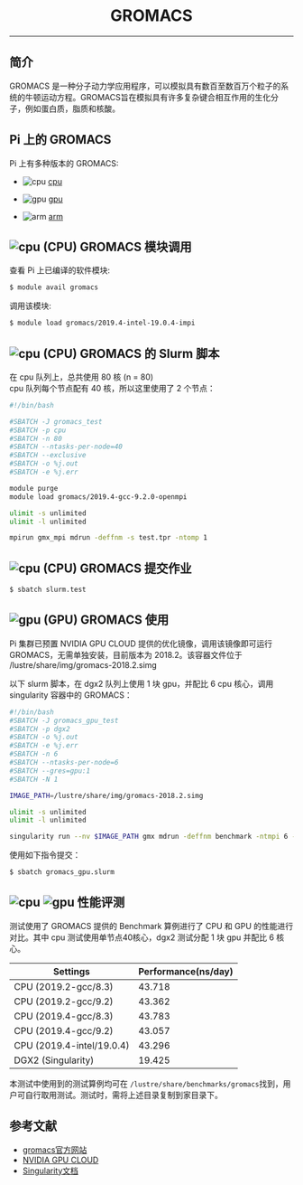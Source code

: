 # <center>GROMACS</center>

---------

## 简介

GROMACS 是一种分子动力学应用程序，可以模拟具有数百至数百万个粒子的系统的牛顿运动方程。GROMACS旨在模拟具有许多复杂键合相互作用的生化分子，例如蛋白质，脂质和核酸。

## Pi 上的 GROMACS

Pi 上有多种版本的 GROMACS:

- ![cpu](https://img.shields.io/badge/-cpu-blue)  [cpu](#cpu-gromacs)

- ![gpu](https://img.shields.io/badge/-gpu-green) [gpu](#gpu-gromacs)

- ![arm](https://img.shields.io/badge/-arm-yellow) [arm](#arm-gromacs)

## ![cpu](https://img.shields.io/badge/-x86-green) (CPU) GROMACS 模块调用

查看 Pi 上已编译的软件模块:
```bash
$ module avail gromacs
```

调用该模块:
```bash
$ module load gromacs/2019.4-intel-19.0.4-impi
```

## ![cpu](https://img.shields.io/badge/-cpu-blue) (CPU) GROMACS 的 Slurm 脚本
在 cpu 队列上，总共使用 80 核 (n = 80)<br>
cpu 队列每个节点配有 40 核，所以这里使用了 2 个节点：
```bash
#!/bin/bash

#SBATCH -J gromacs_test
#SBATCH -p cpu
#SBATCH -n 80
#SBATCH --ntasks-per-node=40
#SBATCH --exclusive
#SBATCH -o %j.out
#SBATCH -e %j.err

module purge
module load gromacs/2019.4-gcc-9.2.0-openmpi

ulimit -s unlimited
ulimit -l unlimited

mpirun gmx_mpi mdrun -deffnm -s test.tpr -ntomp 1
```

## ![cpu](https://img.shields.io/badge/-cpu-blue) (CPU) GROMACS 提交作业
```bash
$ sbatch slurm.test
```


## ![gpu](https://img.shields.io/badge/-gpu-green) (GPU) GROMACS 使用

Pi 集群已预置 NVIDIA GPU CLOUD 提供的优化镜像，调用该镜像即可运行 GROMACS，无需单独安装，目前版本为 2018.2。该容器文件位于 /lustre/share/img/gromacs-2018.2.simg

以下 slurm 脚本，在 dgx2 队列上使用 1 块 gpu，并配比 6 cpu 核心，调用 singularity 容器中的 GROMACS：

```bash
#!/bin/bash
#SBATCH -J gromacs_gpu_test
#SBATCH -p dgx2
#SBATCH -o %j.out
#SBATCH -e %j.err
#SBATCH -n 6
#SBATCH --ntasks-per-node=6
#SBATCH --gres=gpu:1
#SBATCH -N 1

IMAGE_PATH=/lustre/share/img/gromacs-2018.2.simg

ulimit -s unlimited
ulimit -l unlimited

singularity run --nv $IMAGE_PATH gmx mdrun -deffnm benchmark -ntmpi 6 -ntomp 1
```

使用如下指令提交：

```bash
$ sbatch gromacs_gpu.slurm
```

## ![cpu](https://img.shields.io/badge/-cpu-blue) ![gpu](https://img.shields.io/badge/-gpu-green) 性能评测

测试使用了 GROMACS 提供的 Benchmark 算例进行了 CPU 和 GPU 的性能进行对比。其中 cpu 测试使用单节点40核心，dgx2 测试分配 1 块 gpu 并配比 6 核心。

| Settings | Performance(ns/day) |
| --- | --- |
| CPU (2019.2-gcc/8.3) | 43.718 |
| CPU (2019.2-gcc/9.2) | 43.362 |
| CPU (2019.4-gcc/8.3) | 43.783 |
| CPU (2019.4-gcc/9.2) | 43.057 |
| CPU (2019.4-intel/19.0.4) | 43.296 |
| DGX2 (Singularity) | 19.425 |

本测试中使用到的测试算例均可在 `/lustre/share/benchmarks/gromacs`找到，用户可自行取用测试。测试时，需将上述目录复制到家目录下。

## 参考文献

- [gromacs官方网站](http://www.gromacs.org/)
- [NVIDIA GPU CLOUD](ngc.nvidia.com)
- [Singularity文档](https://sylabs.io/guides/3.5/user-guide/)
